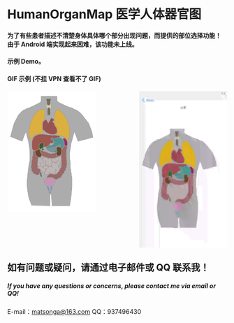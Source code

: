 # HumanOrganMap 医学人体器官图

#### 为了有些患者描述不清楚身体具体哪个部分出现问题，而提供的部位选择功能！ 由于 Android 端实现起来困难，该功能未上线。
#### 示例 Demo。

#### GIF 示例 (不挂 VPN 查看不了 GIF)

<div style="display: flex; justify-content: space-between;">
  <img src="img/Human.png" marginTop="0" width="40%" height="33%"> 
  <img src="img/00.gif" marginTop="0" width="40%" height="33%">
</div>

## 如有问题或疑问，请通过电子邮件或 QQ 联系我！

##### If you have any questions or concerns, please contact me via email or QQ!

E-mail：matsonga@163.com
QQ：937496430
